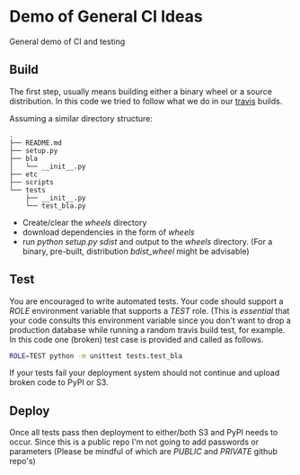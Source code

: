 Demo of General CI Ideas
========================

General demo of CI and testing

Build
-----
The first step, usually means building either a binary wheel or a source distribution. In this code we tried to follow what we do in our [travis](travis-ci.com) builds.

Assuming a similar directory structure:
```
.
├── README.md
├── setup.py
├── bla
│   └── __init__.py
├── etc
├── scripts
└── tests
    ├── __init__.py
    └── test_bla.py
```
- Create/clear the _wheels_ directory
- download dependencies in the form of _wheels_
- run _python setup.py sdist_ and output to the _wheels_ directory. (For a binary, pre-built, distribution *bdist_wheel* might be advisable)


Test
----
You are encouraged to write automated tests. Your code should support a _ROLE_ environment variable that supports a _TEST_ role. (This is *essential* that your code consults this environment variable since you don't want to drop a production database while running a random travis build test, for example. In this code one (broken) test case is provided and called as follows.

```bash
ROLE=TEST python -m unittest tests.test_bla
```

If your tests fail your deployment system should not continue and upload broken code to PyPI or S3.

Deploy
------
Once all tests pass then deployment to either/both S3 and PyPI needs to occur. Since this is a public repo I'm not going to add passwords or parameters (Please be mindful of which are *PUBLIC* and *PRIVATE* github repo's)
